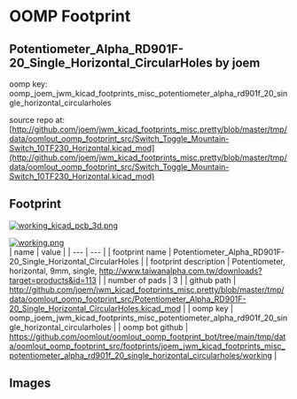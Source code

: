 # OOMP Footprint  
## Potentiometer_Alpha_RD901F-20_Single_Horizontal_CircularHoles  by joem  
  
oomp key: oomp_joem_jwm_kicad_footprints_misc_potentiometer_alpha_rd901f_20_single_horizontal_circularholes  
  
source repo at: [http://github.com/joem/jwm_kicad_footprints_misc.pretty/blob/master/tmp/data/oomlout_oomp_footprint_src/Switch_Toggle_Mountain-Switch_10TF230_Horizontal.kicad_mod](http://github.com/joem/jwm_kicad_footprints_misc.pretty/blob/master/tmp/data/oomlout_oomp_footprint_src/Switch_Toggle_Mountain-Switch_10TF230_Horizontal.kicad_mod)  
## Footprint  
  
[![working_kicad_pcb_3d.png](working_kicad_pcb_3d_600.png)](working_kicad_pcb_3d.png)  
  
[![working.png](working_600.png)](working.png)  
| name | value | 
| --- | --- | 
| footprint name | Potentiometer_Alpha_RD901F-20_Single_Horizontal_CircularHoles | 
| footprint description | Potentiometer, horizontal, 9mm, single, http://www.taiwanalpha.com.tw/downloads?target=products&id=113 | 
| number of pads | 3 | 
| github path | http://github.com/joem/jwm_kicad_footprints_misc.pretty/blob/master/tmp/data/oomlout_oomp_footprint_src/Potentiometer_Alpha_RD901F-20_Single_Horizontal_CircularHoles.kicad_mod | 
| oomp key | oomp_joem_jwm_kicad_footprints_misc_potentiometer_alpha_rd901f_20_single_horizontal_circularholes | 
| oomp bot github | https://github.com/oomlout/oomlout_oomp_footprint_bot/tree/main/tmp/data/oomlout_oomp_footprint_src/footprints/joem_jwm_kicad_footprints_misc_potentiometer_alpha_rd901f_20_single_horizontal_circularholes/working | 
## Images  
